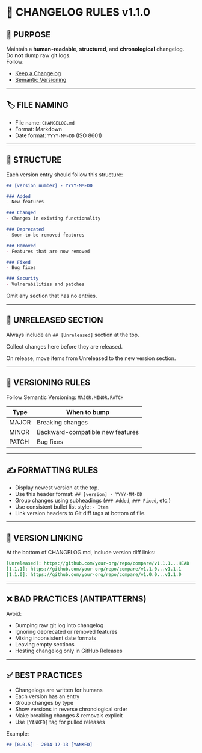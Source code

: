 # 📄 CHANGELOG RULES v1.1.0

## 🧭 PURPOSE

Maintain a **human-readable**, **structured**, and **chronological** changelog.  
Do **not** dump raw git logs.  
Follow:
- [Keep a Changelog](https://keepachangelog.com/en/1.1.0/)
- [Semantic Versioning](https://semver.org)

---

## 🏷️ FILE NAMING

- File name: `CHANGELOG.md`
- Format: Markdown
- Date format: `YYYY-MM-DD` (ISO 8601)

---

## 📐 STRUCTURE

Each version entry should follow this structure:

```markdown
## [version_number] - YYYY-MM-DD

### Added
- New features

### Changed
- Changes in existing functionality

### Deprecated
- Soon-to-be removed features

### Removed
- Features that are now removed

### Fixed
- Bug fixes

### Security
- Vulnerabilities and patches
```

Omit any section that has no entries.

---

## 🔄 UNRELEASED SECTION

Always include an `## [Unreleased]` section at the top.

Collect changes here before they are released.

On release, move items from Unreleased to the new version section.

---

## 📌 VERSIONING RULES

Follow Semantic Versioning: `MAJOR.MINOR.PATCH`

| Type    | When to bump |
|---------|-------------|
| MAJOR   | Breaking changes |
| MINOR   | Backward-compatible new features |
| PATCH   | Bug fixes |

---

## ✍️ FORMATTING RULES

- Display newest version at the top.
- Use this header format: `## [version] - YYYY-MM-DD`
- Group changes using subheadings (`### Added`, `### Fixed`, etc.)
- Use consistent bullet list style: `- Item`
- Link version headers to Git diff tags at bottom of file.

---

## 🔗 VERSION LINKING

At the bottom of CHANGELOG.md, include version diff links:

```markdown
[Unreleased]: https://github.com/your-org/repo/compare/v1.1.1...HEAD
[1.1.1]: https://github.com/your-org/repo/compare/v1.1.0...v1.1.1
[1.1.0]: https://github.com/your-org/repo/compare/v1.0.0...v1.1.0
```

---

## ❌ BAD PRACTICES (ANTIPATTERNS)

Avoid:

- Dumping raw git log into changelog
- Ignoring deprecated or removed features
- Mixing inconsistent date formats
- Leaving empty sections
- Hosting changelog only in GitHub Releases

---

## ✅ BEST PRACTICES

- Changelogs are written for humans
- Each version has an entry
- Group changes by type
- Show versions in reverse chronological order
- Make breaking changes & removals explicit
- Use `[YANKED]` tag for pulled releases

Example:

```markdown
## [0.0.5] - 2014-12-13 [YANKED]
```